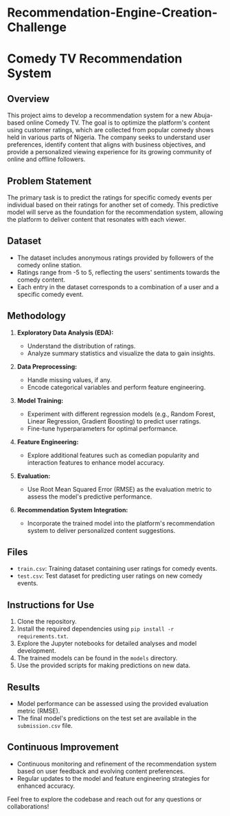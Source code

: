 # Recommendation-Engine-Creation-Challenge
# Comedy TV Recommendation System

## Overview
This project aims to develop a recommendation system for a new Abuja-based online Comedy TV. The goal is to optimize the platform's content using customer ratings, which are collected from popular comedy shows held in various parts of Nigeria. The company seeks to understand user preferences, identify content that aligns with business objectives, and provide a personalized viewing experience for its growing community of online and offline followers.

## Problem Statement
The primary task is to predict the ratings for specific comedy events per individual based on their ratings for another set of comedy. This predictive model will serve as the foundation for the recommendation system, allowing the platform to deliver content that resonates with each viewer.

## Dataset
- The dataset includes anonymous ratings provided by followers of the comedy online station.
- Ratings range from -5 to 5, reflecting the users' sentiments towards the comedy content.
- Each entry in the dataset corresponds to a combination of a user and a specific comedy event.

## Methodology
1. **Exploratory Data Analysis (EDA):**
   - Understand the distribution of ratings.
   - Analyze summary statistics and visualize the data to gain insights.

2. **Data Preprocessing:**
   - Handle missing values, if any.
   - Encode categorical variables and perform feature engineering.

3. **Model Training:**
   - Experiment with different regression models (e.g., Random Forest, Linear Regression, Gradient Boosting) to predict user ratings.
   - Fine-tune hyperparameters for optimal performance.

4. **Feature Engineering:**
   - Explore additional features such as comedian popularity and interaction features to enhance model accuracy.

5. **Evaluation:**
   - Use Root Mean Squared Error (RMSE) as the evaluation metric to assess the model's predictive performance.

6. **Recommendation System Integration:**
   - Incorporate the trained model into the platform's recommendation system to deliver personalized content suggestions.

## Files
- `train.csv`: Training dataset containing user ratings for comedy events.
- `test.csv`: Test dataset for predicting user ratings on new comedy events.

## Instructions for Use
1. Clone the repository.
2. Install the required dependencies using `pip install -r requirements.txt`.
3. Explore the Jupyter notebooks for detailed analyses and model development.
4. The trained models can be found in the `models` directory.
5. Use the provided scripts for making predictions on new data.

## Results
- Model performance can be assessed using the provided evaluation metric (RMSE).
- The final model's predictions on the test set are available in the `submission.csv` file.

## Continuous Improvement
- Continuous monitoring and refinement of the recommendation system based on user feedback and evolving content preferences.
- Regular updates to the model and feature engineering strategies for enhanced accuracy.

Feel free to explore the codebase and reach out for any questions or collaborations!
